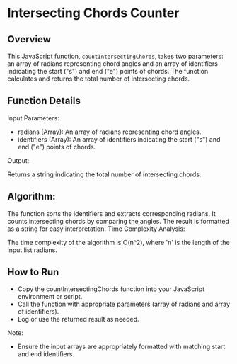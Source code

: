 # Intersecting Chords Counter

## Overview

This JavaScript function, `countIntersectingChords`, takes two parameters: an array of radians representing chord angles and an array of identifiers indicating the start ("s") and end ("e") points of chords. The function calculates and returns the total number of intersecting chords.




## Function Details

Input Parameters:

- radians (Array): An array of radians representing chord angles.
- identifiers (Array): An array of identifiers indicating the start ("s") and end ("e") points of chords.

Output:

Returns a string indicating the total number of intersecting chords.
## Algorithm:

The function sorts the identifiers and extracts corresponding radians.
It counts intersecting chords by comparing the angles.
The result is formatted as a string for easy interpretation.
Time Complexity Analysis:

The time complexity of the algorithm is O(n^2), where 'n' is the length of the input list radians.


## How to Run
- Copy the countIntersectingChords function into your JavaScript environment or script.
- Call the function with appropriate parameters (array of radians and array of identifiers).
- Log or use the returned result as needed.

Note:
- Ensure the input arrays are appropriately formatted with matching start and end identifiers.
